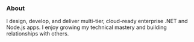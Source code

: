 ### About
I design, develop, and deliver multi-tier, cloud-ready enterprise .NET and Node.js apps. I enjoy growing my technical mastery and building relationships with others.
